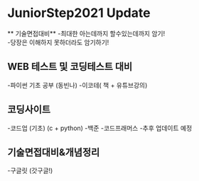 # JuniorStep2021 Update
** 기술면접대비**
-최대한 아는데까지 할수있는데까지 암기!   
-당장은 이해하지 못하더라도 암기하기!

## WEB 테스트 및 코딩테스트 대비
-파이썬 기초 공부 (동빈나)
-이코테( 책 + 유튜브강의)

## 코딩사이트
-코드업 (기초) (c + python)
-백준
-코드프래머스
-추후 업데이트 예정

## 기술면접대비&개념정리
-구글릿 (갓구글!)

